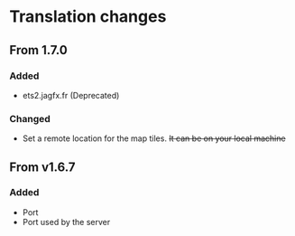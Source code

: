 # Translation changes

## From 1.7.0

### Added

- ets2.jagfx.fr (Deprecated)

### Changed

- Set a remote location for the map tiles. ~~It can be on your local machine~~

## From v1.6.7

### Added

- Port
- Port used by the server